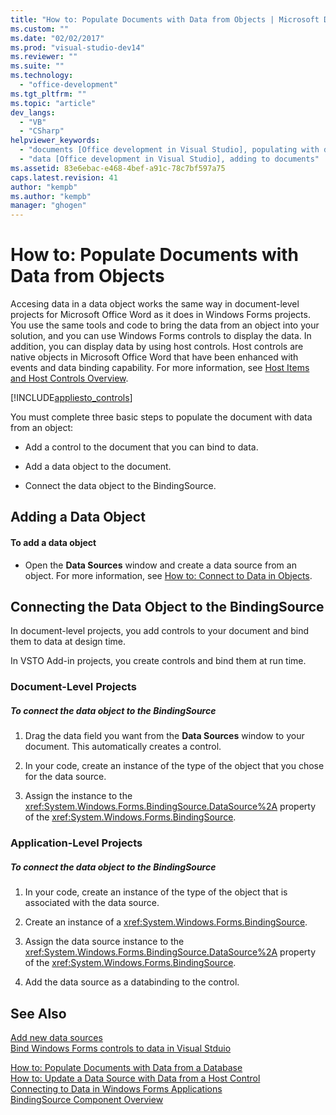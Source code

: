 ```yaml
---
title: "How to: Populate Documents with Data from Objects | Microsoft Docs"
ms.custom: ""
ms.date: "02/02/2017"
ms.prod: "visual-studio-dev14"
ms.reviewer: ""
ms.suite: ""
ms.technology: 
  - "office-development"
ms.tgt_pltfrm: ""
ms.topic: "article"
dev_langs: 
  - "VB"
  - "CSharp"
helpviewer_keywords: 
  - "documents [Office development in Visual Studio], populating with data"
  - "data [Office development in Visual Studio], adding to documents"
ms.assetid: 83e6ebac-e468-4bef-a91c-78c7bf597a75
caps.latest.revision: 41
author: "kempb"
ms.author: "kempb"
manager: "ghogen"
---
```

# How to: Populate Documents with Data from Objects
  Accesing data in a data object works the same way in document-level projects for Microsoft Office Word as it does in Windows Forms projects. You use the same tools and code to bring the data from an object into your solution, and you can use Windows Forms controls to display the data. In addition, you can display data by using host controls. Host controls are native objects in Microsoft Office Word that have been enhanced with events and data binding capability. For more information, see [Host Items and Host Controls Overview](../vsto/host-items-and-host-controls-overview.md).  
  
 [!INCLUDE[appliesto_controls](../vsto/includes/appliesto-controls-md.md)]  
  
 You must complete three basic steps to populate the document with data from an object:  
  
-   Add a control to the document that you can bind to data.  
  
-   Add a data object to the document.  
  
-   Connect the data object to the BindingSource.   
  
## Adding a Data Object  
  
#### To add a data object  
  
-   Open the **Data Sources** window and create a data source from an object. For more information, see [How to: Connect to Data in Objects](../Topic/How%20to:%20Connect%20to%20Data%20in%20Objects.md).  
  
## Connecting the Data Object to the BindingSource  
 In document-level projects, you add controls to your document and bind them to data at design time.  
  
 In VSTO Add-in projects, you create controls and bind them at run time.  
  
### Document-Level Projects  
  
##### To connect the data object to the BindingSource  
  
1.  Drag the data field you want from the **Data Sources** window to your document. This automatically creates a control.  
  
2.  In your code, create an instance of the type of the object that you chose for the data source.  
  
3.  Assign the instance to the <xref:System.Windows.Forms.BindingSource.DataSource%2A> property of the <xref:System.Windows.Forms.BindingSource>.  
  
### Application-Level Projects  
  
##### To connect the data object to the BindingSource  
  
1.  In your code, create an instance of the type of the object that is associated with the data source.  
  
2.  Create an instance of a <xref:System.Windows.Forms.BindingSource>.  
  
3.  Assign the data source instance to the <xref:System.Windows.Forms.BindingSource.DataSource%2A> property of the <xref:System.Windows.Forms.BindingSource>.  
  
4.  Add the data source as a databinding to the control.  
  
## See Also  
 
 [Add new data sources](/visual-studio/data-tools/add-new-data-sources)   
 [Bind Windows Forms controls to data in Visual Stduio](/visual-studio/data-tools/bind-windows-forms-controls-to-data-in-visual-studio)
 
 [How to: Populate Documents with Data from a Database](../vsto/how-to-populate-documents-with-data-from-a-database.md)   
 [How to: Update a Data Source with Data from a Host Control](../vsto/how-to-update-a-data-source-with-data-from-a-host-control.md)   
 [Connecting to Data in Windows Forms Applications](/visual-studio/data-tools/connecting-to-data-in-windows-forms-applications)   
 [BindingSource Component Overview](../Topic/BindingSource%20Component%20Overview.md)  
  
  